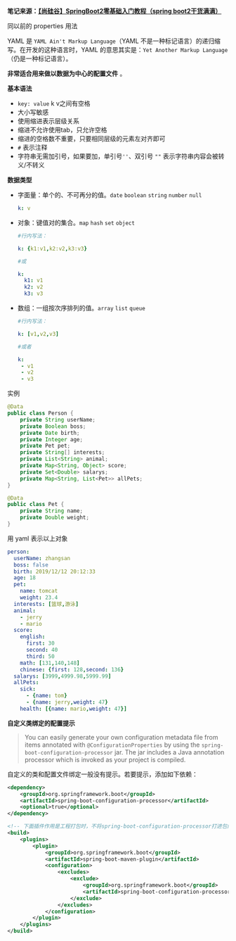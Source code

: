 **笔记来源：**[**【尚硅谷】SpringBoot2零基础入门教程（spring boot2干货满满）**](https://www.bilibili.com/video/BV19K4y1L7MT/?spm_id_from=333.337.search-card.all.click&vd_source=e8046ccbdc793e09a75eb61fe8e84a30)

同以前的 properties 用法

YAML 是 `YAML Ain't Markup Language`（YAML 不是一种标记语言）的递归缩写。在开发的这种语言时，YAML 的意思其实是：`Yet Another Markup Language`（仍是一种标记语言）。

**非常适合用来做以数据为中心的配置文件** 。



**基本语法** 

+ `key: value` k v之间有空格
+ 大小写敏感
+ 使用缩进表示层级关系
+ 缩进不允许使用tab，只允许空格
+ 缩进的空格数不重要，只要相同层级的元素左对齐即可
+ `#` 表示注释
+ 字符串无需加引号，如果要加，单引号`''`、双引号 `""` 表示字符串内容会被转义/不转义



**数据类型** 

+ 字面量：单个的、不可再分的值。`date` `boolean` `string` `number` `null` 

  ```yaml
  k: v
  ```


+ 对象：键值对的集合。`map` `hash` `set` `object` 

  ```yaml
  #行内写法：  

  k: {k1:v1,k2:v2,k3:v3}

  #或

  k: 
    k1: v1
    k2: v2
    k3: v3
  ```


+ 数组：一组按次序排列的值。`array` `list` `queue` 

  ```yaml
  #行内写法：  

  k: [v1,v2,v3]

  #或者

  k:
   - v1
   - v2
   - v3
  ```



实例

```java
@Data
public class Person {
    private String userName;
    private Boolean boss;
    private Date birth;
    private Integer age;
    private Pet pet;
    private String[] interests;
    private List<String> animal;
    private Map<String, Object> score;
    private Set<Double> salarys;
    private Map<String, List<Pet>> allPets;
}

@Data
public class Pet {
    private String name;
    private Double weight;
}
```



用 yaml 表示以上对象

```yaml
person:
  userName: zhangsan
  boss: false
  birth: 2019/12/12 20:12:33
  age: 18
  pet: 
    name: tomcat
    weight: 23.4
  interests: [篮球,游泳]
  animal: 
    - jerry
    - mario
  score:
    english: 
      first: 30
      second: 40
      third: 50
    math: [131,140,148]
    chinese: {first: 128,second: 136}
  salarys: [3999,4999.98,5999.99]
  allPets:
    sick:
      - {name: tom}
      - {name: jerry,weight: 47}
    health: [{name: mario,weight: 47}]
```

**自定义类绑定的配置提示** 

> You can easily generate your own configuration metadata file from items annotated with `@ConfigurationProperties` by using the `spring-boot-configuration-processor` jar. The jar includes a Java annotation processor which is invoked as your project is compiled.
>

自定义的类和配置文件绑定一般没有提示。若要提示，添加如下依赖：

```xml
<dependency>
    <groupId>org.springframework.boot</groupId>
    <artifactId>spring-boot-configuration-processor</artifactId>
    <optional>true</optional>
</dependency>

<!-- 下面插件作用是工程打包时，不将spring-boot-configuration-processor打进包内，让其只在编码的时候有用 -->
<build>
    <plugins>
        <plugin>
            <groupId>org.springframework.boot</groupId>
            <artifactId>spring-boot-maven-plugin</artifactId>
            <configuration>
                <excludes>
                    <exclude>
                        <groupId>org.springframework.boot</groupId>
                        <artifactId>spring-boot-configuration-processor</artifactId>
                    </exclude>
                </excludes>
            </configuration>
        </plugin>
    </plugins>
</build>
```



